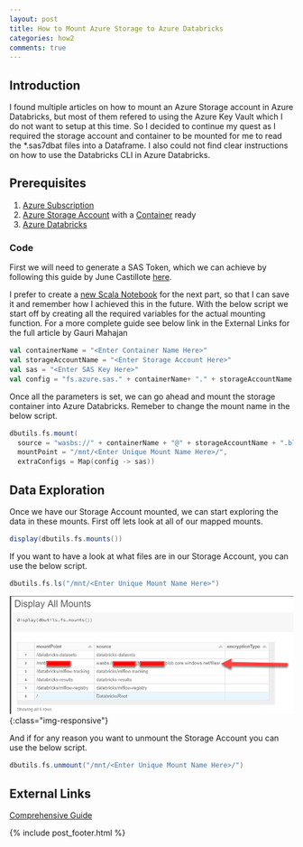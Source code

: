 ```yaml
---
layout: post
title: How to Mount Azure Storage to Azure Databricks
categories: how2
comments: true
---
```


## Introduction

I found multiple articles on how to mount an Azure Storage account in Azure Databricks, but most of them refered to using the Azure Key Vault which I do not want to setup at this time. So I decided to continue my quest as I required the storage account and container to be mounted for me to read the *.sas7dbat files into a Dataframe. I also could not find clear instructions on how to use the Databricks CLI in Azure Databricks.

## Prerequisites

 1. [Azure Subscription](https://azure.microsoft.com/en-us/free/)
 2. [Azure Storage Account](https://docs.microsoft.com/en-us/azure/storage/common/storage-account-create?tabs=azure-portal) with a [Container](https://docs.microsoft.com/en-us/azure/storage/blobs/storage-quickstart-blobs-portal) ready
 3. [Azure Databricks](https://azure.microsoft.com/en-us/services/databricks/#:~:text=Azure%20Databricks%20provides%20the%20latest,scale%20and%20availability%20of%20Azure)

### Code

First we will need to generate a SAS Token, which we can achieve by following this guide by June Castillote [here](https://adamtheautomator.com/azure-sas-token/).

I prefer to create a [new Scala Notebook](https://docs.databricks.com/notebooks/index.html) for the next part, so that I can save it and remember how I achieved this in the future. With the below script we start off by creating all the required variables for the actual mounting function. For a more complete guide see below link in the External Links for the full article by Gauri Mahajan

```scala
val containerName = "<Enter Container Name Here>"
val storageAccountName = "<Enter Storage Account Here>"
val sas = "<Enter SAS Key Here>"
val config = "fs.azure.sas." + containerName+ "." + storageAccountName + ".blob.core.windows.net"
```

Once all the parameters is set, we can go ahead and mount the storage container into Azure Databricks. Remeber to change the mount name in the below script.

```scala
dbutils.fs.mount(
  source = "wasbs://" + containerName + "@" + storageAccountName + ".blob.core.windows.net/",
  mountPoint = "/mnt/<Enter Unique Mount Name Here>/",
  extraConfigs = Map(config -> sas))
```

## Data Exploration

Once we have our Storage Account mounted, we can start exploring the data in these mounts. First off lets look at all of our mapped mounts.

```scala
display(dbutils.fs.mounts())
```

If you want to have a look at what files are in our Storage Account, you can use the below script.

```scala
dbutils.fs.ls("/mnt/<Enter Unique Mount Name Here>")
```

![@JPVoogt](/public/img/JVoogt_Mounting-Azure-Storage-in-Azure_Databricks-Using-SAS.png){:class="img-responsive"}

And if for any reason you want to unmount the Storage Account you can use the below script.

```scala
dbutils.fs.unmount("/mnt/<Enter Unique Mount Name Here>/")
```

## External Links

[Comprehensive Guide](https://www.sqlshack.com/accessing-azure-blob-storage-from-azure-databricks/)

{% include post_footer.html %}
